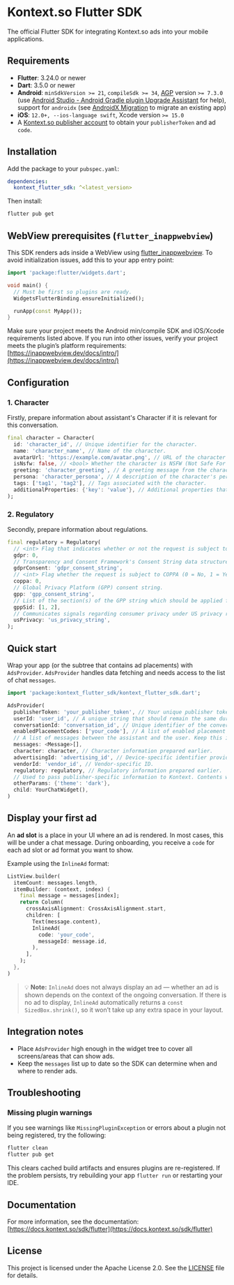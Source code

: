 # Kontext.so Flutter SDK

The official Flutter SDK for integrating Kontext.so ads into your mobile applications.

## Requirements

- **Flutter**: 3.24.0 or newer
- **Dart**: 3.5.0 or newer
- **Android**: `minSdkVersion >= 21`, `compileSdk >= 34`, [AGP](https://developer.android.com/build/releases/gradle-plugin) version `>= 7.3.0` (use [Android Studio - Android Gradle plugin Upgrade Assistant](https://developer.android.com/build/agp-upgrade-assistant) for help), support for `androidx` (see [AndroidX Migration](https://flutter.dev/docs/development/androidx-migration) to migrate an existing app)
- **iOS**: `12.0+, --ios-language swift`, Xcode version `>= 15.0`
- A [Kontext.so publisher account](https://docs.kontext.so/publishers#getting-started-is-easy) to obtain your `publisherToken` and ad `code`.

## Installation

Add the package to your `pubspec.yaml`:

```yaml
dependencies:
  kontext_flutter_sdk: ^<latest_version>
```

Then install:

```bash
flutter pub get
```

## WebView prerequisites (`flutter_inappwebview`)

This SDK renders ads inside a WebView using [flutter_inappwebview](https://pub.dev/packages/flutter_inappwebview).
To avoid initialization issues, add this to your app entry point:

```dart
import 'package:flutter/widgets.dart';

void main() {
  // Must be first so plugins are ready.
  WidgetsFlutterBinding.ensureInitialized();

  runApp(const MyApp());
}
```

Make sure your project meets the Android min/compile SDK and iOS/Xcode requirements listed above.
If you run into other issues, verify your project meets the plugin’s platform requirements: [https://inappwebview.dev/docs/intro/](https://inappwebview.dev/docs/intro/)

## Configuration

### 1. Character

Firstly, prepare information about assistant's Character if it is relevant for this conversation.

```dart
final character = Character(
  id: 'character_id', // Unique identifier for the character.
  name: 'character_name', // Name of the character.
  avatarUrl: 'https://example.com/avatar.png', // URL of the character's avatar image.
  isNsfw: false, // <bool> Whether the character is NSFW (Not Safe For Work).
  greeting: 'character_greeting', // A greeting message from the character.
  persona: 'character_persona', // A description of the character's persona.
  tags: ['tag1', 'tag2'], // Tags associated with the character.
  additionalProperties: {'key': 'value'}, // Additional properties that can be added to the character.
);
```

### 2. Regulatory

Secondly, prepare information about regulations.

```dart
final regulatory = Regulatory(
  // <int> Flag that indicates whether or not the request is subject to GDPR regulations (0 = No, 1 = Yes, null = Unknown).
  gdpr: 0,
  // Transparency and Consent Framework's Consent String data structure
  gdprConsent: 'gdpr_consent_string',
  // <int> Flag whether the request is subject to COPPA (0 = No, 1 = Yes, null = Unknown).
  coppa: 0,
  // Global Privacy Platform (GPP) consent string.
  gpp: 'gpp_consent_string',
  // List of the section(s) of the GPP string which should be applied for this transaction.
  gppSid: [1, 2],
  // Communicates signals regarding consumer privacy under US privacy regulation under CCPA and LSPA.
  usPrivacy: 'us_privacy_string',
);
```

## Quick start

Wrap your app (or the subtree that contains ad placements) with `AdsProvider`.
`AdsProvider` handles data fetching and needs access to the list of chat `messages`.

```dart
import 'package:kontext_flutter_sdk/kontext_flutter_sdk.dart';

AdsProvider(
  publisherToken: 'your_publisher_token', // Your unique publisher token.
  userId: 'user_id', // A unique string that should remain the same during the user’s lifetime.
  conversationId: 'conversation_id', // Unique identifier of the conversation.
  enabledPlacementCodes: ['your_code'], // A list of enabled placement codes for the ads.
  // A list of messages between the assistant and the user. Keep this in sync with your chat.
  messages: <Message>[],
  character: character, // Character information prepared earlier.
  advertisingId: 'advertising_id', // Device-specific identifier provided by the operating systems (IDFA/GAID)
  vendorId: 'vendor_id', // Vendor-specific ID.
  regulatory: regulatory, // Regulatory information prepared earlier.
  // Used to pass publisher-specific information to Kontext. Contents will be discussed with your account manager if needed.
  otherParams: {'theme': 'dark'},
  child: YourChatWidget(),
)
```

## Display your first ad

An **ad slot** is a place in your UI where an ad is rendered.
In most cases, this will be under a chat message.
During onboarding, you receive a `code` for each ad slot or ad format you want to show.

Example using the `InlineAd` format:

```dart
ListView.builder(
  itemCount: messages.length,
  itemBuilder: (context, index) {
    final message = messages[index];
    return Column(
      crossAxisAlignment: CrossAxisAlignment.start,
      children: [
        Text(message.content),
        InlineAd(
          code: 'your_code',
          messageId: message.id,
        ),
      ],
    );
  },
)
```

> 💡 **Note:** `InlineAd` does not always display an ad — whether an ad is shown depends on the context of the ongoing conversation.
> If there is no ad to display, `InlineAd` automatically returns a `const SizedBox.shrink()`, so it won’t take up any extra space in your layout.


## Integration notes

- Place `AdsProvider` high enough in the widget tree to cover all screens/areas that can show ads.
- Keep the `messages` list up to date so the SDK can determine when and where to render ads.

## Troubleshooting

### Missing plugin warnings

If you see warnings like `MissingPluginException` or errors about a plugin not being registered, try the following:

```bash
flutter clean
flutter pub get
```

This clears cached build artifacts and ensures plugins are re-registered.
If the problem persists, try rebuilding your app `flutter run` or restarting your IDE.

## Documentation

For more information, see the documentation: [https://docs.kontext.so/sdk/flutter](https://docs.kontext.so/sdk/flutter)

## License
This project is licensed under the Apache License 2.0. See the [LICENSE](LICENSE) file for details.
